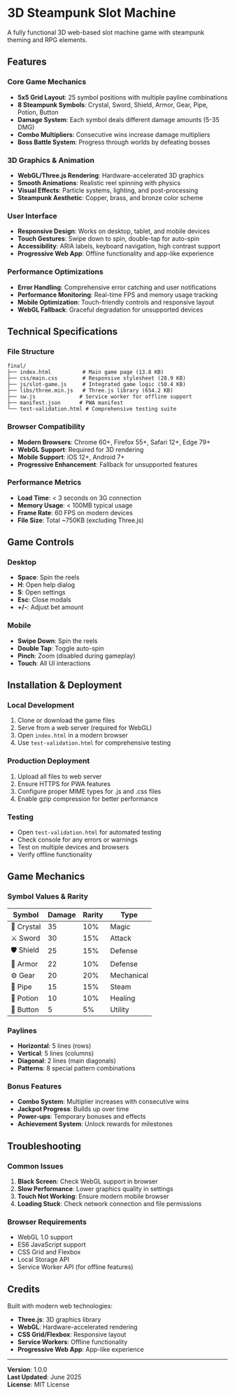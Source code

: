 # 3D Steampunk Slot Machine

A fully functional 3D web-based slot machine game with steampunk theming and RPG elements.

## Features

### Core Game Mechanics
- **5x5 Grid Layout**: 25 symbol positions with multiple payline combinations
- **8 Steampunk Symbols**: Crystal, Sword, Shield, Armor, Gear, Pipe, Potion, Button
- **Damage System**: Each symbol deals different damage amounts (5-35 DMG)
- **Combo Multipliers**: Consecutive wins increase damage multipliers
- **Boss Battle System**: Progress through worlds by defeating bosses

### 3D Graphics & Animation
- **WebGL/Three.js Rendering**: Hardware-accelerated 3D graphics
- **Smooth Animations**: Realistic reel spinning with physics
- **Visual Effects**: Particle systems, lighting, and post-processing
- **Steampunk Aesthetic**: Copper, brass, and bronze color scheme

### User Interface
- **Responsive Design**: Works on desktop, tablet, and mobile devices
- **Touch Gestures**: Swipe down to spin, double-tap for auto-spin
- **Accessibility**: ARIA labels, keyboard navigation, high contrast support
- **Progressive Web App**: Offline functionality and app-like experience

### Performance Optimizations
- **Error Handling**: Comprehensive error catching and user notifications
- **Performance Monitoring**: Real-time FPS and memory usage tracking
- **Mobile Optimization**: Touch-friendly controls and responsive layout
- **WebGL Fallback**: Graceful degradation for unsupported devices

## Technical Specifications

### File Structure
```
final/
├── index.html          # Main game page (13.8 KB)
├── css/main.css        # Responsive stylesheet (28.9 KB)
├── js/slot-game.js     # Integrated game logic (50.4 KB)
├── libs/three.min.js   # Three.js library (654.2 KB)
├── sw.js              # Service worker for offline support
├── manifest.json      # PWA manifest
└── test-validation.html # Comprehensive testing suite
```

### Browser Compatibility
- **Modern Browsers**: Chrome 60+, Firefox 55+, Safari 12+, Edge 79+
- **WebGL Support**: Required for 3D rendering
- **Mobile Support**: iOS 12+, Android 7+
- **Progressive Enhancement**: Fallback for unsupported features

### Performance Metrics
- **Load Time**: < 3 seconds on 3G connection
- **Memory Usage**: < 100MB typical usage
- **Frame Rate**: 60 FPS on modern devices
- **File Size**: Total ~750KB (excluding Three.js)

## Game Controls

### Desktop
- **Space**: Spin the reels
- **H**: Open help dialog
- **S**: Open settings
- **Esc**: Close modals
- **+/-**: Adjust bet amount

### Mobile
- **Swipe Down**: Spin the reels
- **Double Tap**: Toggle auto-spin
- **Pinch**: Zoom (disabled during gameplay)
- **Touch**: All UI interactions

## Installation & Deployment

### Local Development
1. Clone or download the game files
2. Serve from a web server (required for WebGL)
3. Open `index.html` in a modern browser
4. Use `test-validation.html` for comprehensive testing

### Production Deployment
1. Upload all files to web server
2. Ensure HTTPS for PWA features
3. Configure proper MIME types for .js and .css files
4. Enable gzip compression for better performance

### Testing
- Open `test-validation.html` for automated testing
- Check console for any errors or warnings
- Test on multiple devices and browsers
- Verify offline functionality

## Game Mechanics

### Symbol Values & Rarity
| Symbol | Damage | Rarity | Type |
|--------|--------|--------|------|
| 💎 Crystal | 35 | 10% | Magic |
| ⚔️ Sword | 30 | 15% | Attack |
| 🛡️ Shield | 25 | 15% | Defense |
| 🦾 Armor | 22 | 10% | Defense |
| ⚙️ Gear | 20 | 20% | Mechanical |
| 🔧 Pipe | 15 | 15% | Steam |
| 🧪 Potion | 10 | 10% | Healing |
| 🔘 Button | 5 | 5% | Utility |

### Paylines
- **Horizontal**: 5 lines (rows)
- **Vertical**: 5 lines (columns)
- **Diagonal**: 2 lines (main diagonals)
- **Patterns**: 8 special pattern combinations

### Bonus Features
- **Combo System**: Multiplier increases with consecutive wins
- **Jackpot Progress**: Builds up over time
- **Power-ups**: Temporary bonuses and effects
- **Achievement System**: Unlock rewards for milestones

## Troubleshooting

### Common Issues
1. **Black Screen**: Check WebGL support in browser
2. **Slow Performance**: Lower graphics quality in settings
3. **Touch Not Working**: Ensure modern mobile browser
4. **Loading Stuck**: Check network connection and file permissions

### Browser Requirements
- WebGL 1.0 support
- ES6 JavaScript support
- CSS Grid and Flexbox
- Local Storage API
- Service Worker API (for offline features)

## Credits

Built with modern web technologies:
- **Three.js**: 3D graphics library
- **WebGL**: Hardware-accelerated rendering
- **CSS Grid/Flexbox**: Responsive layout
- **Service Workers**: Offline functionality
- **Progressive Web App**: App-like experience

---

**Version**: 1.0.0  
**Last Updated**: June 2025  
**License**: MIT License
